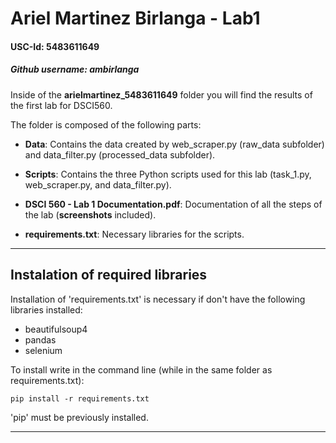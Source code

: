 # Ariel Martinez Birlanga - Lab1
#### USC-Id: 5483611649
##### Github username: ambirlanga

Inside of the **arielmartinez_5483611649** folder you will find the results of the first lab for DSCI560.

The folder is composed of the following parts:

- **Data**: Contains the data created by web_scraper.py (raw_data subfolder) and data_filter.py (processed_data subfolder).

- **Scripts**: Contains the three Python scripts used for this lab (task_1.py, web_scraper.py, and data_filter.py).

- **DSCI 560 - Lab 1 Documentation.pdf**: Documentation of all the steps of the lab (**screenshots** included).

- **requirements.txt**: Necessary libraries for the scripts.


---
## Instalation of required libraries

Installation of 'requirements.txt' is necessary if don't have the following libraries installed:
- beautifulsoup4
- pandas
- selenium



To install write in the command line (while in the same folder as requirements.txt):

```shell
pip install -r requirements.txt
```
'pip' must be previously installed.

---
